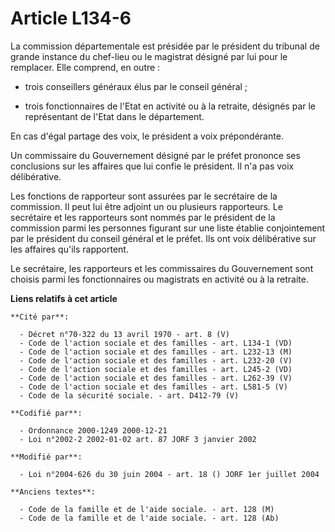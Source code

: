 # Article L134-6

La commission départementale est présidée par le président du tribunal de grande instance du chef-lieu ou le magistrat
désigné par lui pour le remplacer. Elle comprend, en outre :

- trois conseillers généraux élus par le conseil général ;

- trois fonctionnaires de l'Etat en activité ou à la retraite, désignés par le représentant de l'Etat dans le département.

En cas d'égal partage des voix, le président a voix prépondérante.

Un commissaire du Gouvernement désigné par le préfet prononce ses conclusions sur les affaires que lui confie le président.
Il n'a pas voix délibérative.

Les fonctions de rapporteur sont assurées par le secrétaire de la commission. Il peut lui être adjoint un ou plusieurs
rapporteurs. Le secrétaire et les rapporteurs sont nommés par le président de la commission parmi les personnes figurant sur
une liste établie conjointement par le président du conseil général et le préfet. Ils ont voix délibérative sur les affaires
qu'ils rapportent.

Le secrétaire, les rapporteurs et les commissaires du Gouvernement sont choisis parmi les fonctionnaires ou magistrats en
activité ou à la retraite.

**Liens relatifs à cet article**

	**Cité par**:

	  - Décret n°70-322 du 13 avril 1970 - art. 8 (V)
	  - Code de l'action sociale et des familles - art. L134-1 (VD)
	  - Code de l'action sociale et des familles - art. L232-13 (M)
	  - Code de l'action sociale et des familles - art. L232-20 (V)
	  - Code de l'action sociale et des familles - art. L245-2 (VD)
	  - Code de l'action sociale et des familles - art. L262-39 (V)
	  - Code de l'action sociale et des familles - art. L581-5 (V)
	  - Code de la sécurité sociale. - art. D412-79 (V)

	**Codifié par**:

	  - Ordonnance 2000-1249 2000-12-21
	  - Loi n°2002-2 2002-01-02 art. 87 JORF 3 janvier 2002

	**Modifié par**:

	  - Loi n°2004-626 du 30 juin 2004 - art. 18 () JORF 1er juillet 2004

	**Anciens textes**:

	  - Code de la famille et de l'aide sociale. - art. 128 (M)
	  - Code de la famille et de l'aide sociale. - art. 128 (Ab)
